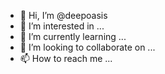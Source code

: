 - 👋 Hi, I’m @deepoasis
- 👀 I’m interested in ...
- 🌱 I’m currently learning ...
- 💞️ I’m looking to collaborate on ...
- 📫 How to reach me ...

<!---
deepoasis/deepoasis is a ✨ special ✨ repository because its `README.md` (this file) appears on your GitHub profile.
You can click the Preview link to take a look at your changes.
--->
